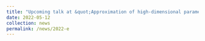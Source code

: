 ```yaml
---
title: "Upcoming talk at &quot;Approximation of high-dimensional parametric PDEs in forward UQ&quot; ESI workshop, Vienna (A)."
date: 2022-05-12
collection: news
permalink: /news/2022-e
---
```


